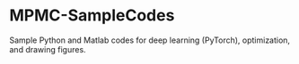 # MPMC-SampleCodes

Sample Python and Matlab codes for deep learning (PyTorch), optimization, and drawing figures.